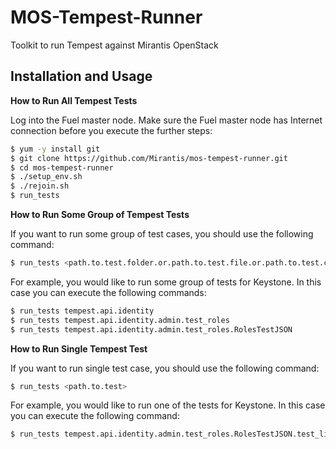 MOS-Tempest-Runner
==================
Toolkit to run Tempest against Mirantis OpenStack

Installation and Usage
----------------------

**How to Run All Tempest Tests**

Log into the Fuel master node. Make sure the Fuel master node has 
Internet connection before you execute the further steps:

```bash
$ yum -y install git
$ git clone https://github.com/Mirantis/mos-tempest-runner.git
$ cd mos-tempest-runner
$ ./setup_env.sh
$ ./rejoin.sh
$ run_tests
```

**How to Run Some Group of Tempest Tests**

If you want to run some group of test cases, you should use the following 
command:

```bash
$ run_tests <path.to.test.folder.or.path.to.test.file.or.path.to.test.class>
```

For example, you would like to run some group of tests for Keystone. 
In this case you can execute the following commands:

```bash
$ run_tests tempest.api.identity
$ run_tests tempest.api.identity.admin.test_roles
$ run_tests tempest.api.identity.admin.test_roles.RolesTestJSON
```

**How to Run Single Tempest Test**

If you want to run single test case, you should use the following command:

```bash
$ run_tests <path.to.test>
```

For example, you would like to run one of the tests for Keystone. 
In this case you can execute the following command:

```bash
$ run_tests tempest.api.identity.admin.test_roles.RolesTestJSON.test_list_roles
```
